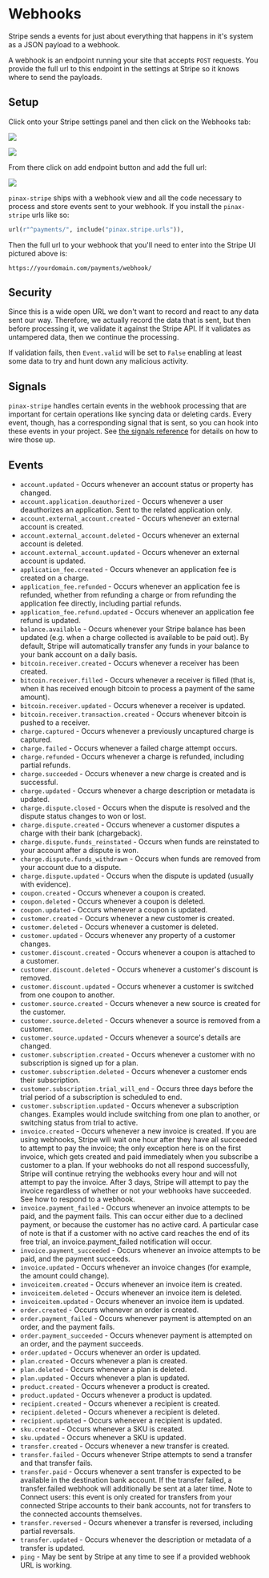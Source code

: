 # Webhooks

Stripe sends a events for just about everything that happens in it's system as
a JSON payload to a webhook.

A webhook is an endpoint running your site that accepts `POST` requests. You
provide the full url to this endpoint in the settings at Stripe so it knows
where to send the payloads.

## Setup

Click onto your Stripe settings panel and then click on the Webhooks tab:

![](../user-guide/images/stripe-menu.png)

![](images/webhooks-tab.png)

From there click on add endpoint button and add the full url:

![](images/webhooks-add-url.png)

`pinax-stripe` ships with a webhook view and all the code necessary to process
and store events sent to your webhook.  If you install the `pinax-stripe` urls
like so:

```python
url(r"^payments/", include("pinax.stripe.urls")),
```

Then the full url to your webhook that you'll need to enter into the Stripe UI
pictured above is:

    https://yourdomain.com/payments/webhook/


## Security

Since this is a wide open URL we don't want to record and react to any data
sent our way.  Therefore, we actually record the data that is sent, but then
before processing it, we validate it against the Stripe API.  If it validates
as untampered data, then we continue the processing.

If validation fails, then `Event.valid` will be set to `False` enabling at
least some data to try and hunt down any malicious activity.


## Signals

`pinax-stripe` handles certain events in the webhook processing that are
important for certain operations like syncing data or deleting cards. Every
event, though, has a corresponding signal that is sent, so you can hook into
these events in your project.  See [the signals reference](signals.md) for
details on how to wire those up.

## Events

* `account.updated` - Occurs whenever an account status or property has changed.
* `account.application.deauthorized` - Occurs whenever a user deauthorizes an application. Sent to the related application only.
* `account.external_account.created` - Occurs whenever an external account is created.
* `account.external_account.deleted` - Occurs whenever an external account is deleted.
* `account.external_account.updated` - Occurs whenever an external account is updated.
* `application_fee.created` - Occurs whenever an application fee is created on a charge.
* `application_fee.refunded` - Occurs whenever an application fee is refunded, whether from refunding a charge or from refunding the application fee directly, including partial refunds.
* `application_fee.refund.updated` - Occurs whenever an application fee refund is updated.
* `balance.available` - Occurs whenever your Stripe balance has been updated (e.g. when a charge collected is available to be paid out). By default, Stripe will automatically transfer any funds in your balance to your bank account on a daily basis.
* `bitcoin.receiver.created` - Occurs whenever a receiver has been created.
* `bitcoin.receiver.filled` - Occurs whenever a receiver is filled (that is, when it has received enough bitcoin to process a payment of the same amount).
* `bitcoin.receiver.updated` - Occurs whenever a receiver is updated.
* `bitcoin.receiver.transaction.created` - Occurs whenever bitcoin is pushed to a receiver.
* `charge.captured` - Occurs whenever a previously uncaptured charge is captured.
* `charge.failed` - Occurs whenever a failed charge attempt occurs.
* `charge.refunded` - Occurs whenever a charge is refunded, including partial refunds.
* `charge.succeeded` - Occurs whenever a new charge is created and is successful.
* `charge.updated` - Occurs whenever a charge description or metadata is updated.
* `charge.dispute.closed` - Occurs when the dispute is resolved and the dispute status changes to won or lost.
* `charge.dispute.created` - Occurs whenever a customer disputes a charge with their bank (chargeback).
* `charge.dispute.funds_reinstated` - Occurs when funds are reinstated to your account after a dispute is won.
* `charge.dispute.funds_withdrawn` - Occurs when funds are removed from your account due to a dispute.
* `charge.dispute.updated` - Occurs when the dispute is updated (usually with evidence).
* `coupon.created` - Occurs whenever a coupon is created.
* `coupon.deleted` - Occurs whenever a coupon is deleted.
* `coupon.updated` - Occurs whenever a coupon is updated.
* `customer.created` - Occurs whenever a new customer is created.
* `customer.deleted` - Occurs whenever a customer is deleted.
* `customer.updated` - Occurs whenever any property of a customer changes.
* `customer.discount.created` - Occurs whenever a coupon is attached to a customer.
* `customer.discount.deleted` - Occurs whenever a customer's discount is removed.
* `customer.discount.updated` - Occurs whenever a customer is switched from one coupon to another.
* `customer.source.created` - Occurs whenever a new source is created for the customer.
* `customer.source.deleted` - Occurs whenever a source is removed from a customer.
* `customer.source.updated` - Occurs whenever a source's details are changed.
* `customer.subscription.created` - Occurs whenever a customer with no subscription is signed up for a plan.
* `customer.subscription.deleted` - Occurs whenever a customer ends their subscription.
* `customer.subscription.trial_will_end` - Occurs three days before the trial period of a subscription is scheduled to end.
* `customer.subscription.updated` - Occurs whenever a subscription changes. Examples would include switching from one plan to another, or switching status from trial to active.
* `invoice.created` - Occurs whenever a new invoice is created. If you are using webhooks, Stripe will wait one hour after they have all succeeded to attempt to pay the invoice; the only exception here is on the first invoice, which gets created and paid immediately when you subscribe a customer to a plan. If your webhooks do not all respond successfully, Stripe will continue retrying the webhooks every hour and will not attempt to pay the invoice. After 3 days, Stripe will attempt to pay the invoice regardless of whether or not your webhooks have succeeded. See how to respond to a webhook.
* `invoice.payment_failed` - Occurs whenever an invoice attempts to be paid, and the payment fails. This can occur either due to a declined payment, or because the customer has no active card. A particular case of note is that if a customer with no active card reaches the end of its free trial, an invoice.payment_failed notification will occur.
* `invoice.payment_succeeded` - Occurs whenever an invoice attempts to be paid, and the payment succeeds.
* `invoice.updated` - Occurs whenever an invoice changes (for example, the amount could change).
* `invoiceitem.created` - Occurs whenever an invoice item is created.
* `invoiceitem.deleted` - Occurs whenever an invoice item is deleted.
* `invoiceitem.updated` - Occurs whenever an invoice item is updated.
* `order.created` - Occurs whenever an order is created.
* `order.payment_failed` - Occurs whenever payment is attempted on an order, and the payment fails.
* `order.payment_succeeded` - Occurs whenever payment is attempted on an order, and the payment succeeds.
* `order.updated` - Occurs whenever an order is updated.
* `plan.created` - Occurs whenever a plan is created.
* `plan.deleted` - Occurs whenever a plan is deleted.
* `plan.updated` - Occurs whenever a plan is updated.
* `product.created` - Occurs whenever a product is created.
* `product.updated` - Occurs whenever a product is updated.
* `recipient.created` - Occurs whenever a recipient is created.
* `recipient.deleted` - Occurs whenever a recipient is deleted.
* `recipient.updated` - Occurs whenever a recipient is updated.
* `sku.created` - Occurs whenever a SKU is created.
* `sku.updated` - Occurs whenever a SKU is updated.
* `transfer.created` - Occurs whenever a new transfer is created.
* `transfer.failed` - Occurs whenever Stripe attempts to send a transfer and that transfer fails.
* `transfer.paid` - Occurs whenever a sent transfer is expected to be available in the destination bank account. If the transfer failed, a transfer.failed webhook will additionally be sent at a later time. Note to Connect users: this event is only created for transfers from your connected Stripe accounts to their bank accounts, not for transfers to the connected accounts themselves.
* `transfer.reversed` - Occurs whenever a transfer is reversed, including partial reversals.
* `transfer.updated` - Occurs whenever the description or metadata of a transfer is updated.
* `ping` - May be sent by Stripe at any time to see if a provided webhook URL is working.

